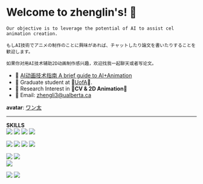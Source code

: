 # Welcome to zhenglin's! 👋

```
Our objective is to leverage the potential of AI to assist cel animation creation. 

もしAI技術でアニメの制作のことに興味があれば、チャットしたり論文を書いたりすることを歓迎します。

如果你对用AI技术辅助2D动画制作感兴趣，欢迎找我一起聊天或者写论文。
```

- 🧭 [AI动画技术指南 A brief guide to AI+Animation](https://aidenpan.notion.site/AI-2cab171fe4ac46a2917420533f2e6e53?pvs=4)
- 🚸 Graduate student at 🍁[UofA](https://www.ualberta.ca/index.html)🍁.
- 🔬 Research Interest in 🦊**CV & 2D Animation**🦊
- 📮 Email: zhengli3@ualberta.ca

**avatar**: [ワン太](https://www.pixiv.net/users/479715)

---
**SKILLS**  
[![](https://img.shields.io/badge/Python-f9c83c?style=flat-square&logo=python&logoColor=black)](https://www.python.org/)
[![](https://img.shields.io/badge/R-276DC3?style=flat-square&logo=r&logoColor=white)](https://www.r-project.org/)
[![](https://img.shields.io/badge/C%2B%2B-00599C?style=flat-square&logo=c%2B%2B&logoColor=white)]()
[![](https://img.shields.io/badge/-Docker-2496ED?style=flat-square&logo=docker&logoColor=ffffff)](https://www.docker.com/)

[![](https://img.shields.io/badge/Pytorch-ee4c2c?style=flat-square&logo=pytorch&logoColor=white)](https://pytorch.org/)
[![](https://img.shields.io/badge/TensorFlow-FF6F00?style=flat-square&logo=tensorflow&logoColor=white)](https://www.tensorflow.org/)
[![](https://img.shields.io/badge/Keras-d00000?style=flat-square&logo=keras&logoColor=white)](https://keras.io/)
[![](https://img.shields.io/badge/OpenCV-5d5dff?style=flat-square&logo=opencv&logoColor=white)](https://opencv.org/)

[![](https://img.shields.io/badge/IDE-Visual%20Studio%20Code-blue?style=flat-square&logo=visual-studio-code&logoColor=ffffff)](https://code.visualstudio.com/)
[![](https://img.shields.io/badge/IDE-Jupyter-9e9e9e.svg?&style=flat-square&logo=jupyter&logoColor=f37726)](https://jupyter.org/)  
[![](https://img.shields.io/badge/IDE-PyCharm-4dd37c.svg?&style=flat-square&logo=PyCharm&logoColor=white)](https://www.jetbrains.com/pycharm/)  

[![](https://img.shields.io/badge/Ubuntu-E95420?style=flat-square&logo=ubuntu&logoColor=white)](https://ubuntu.com/)
[![](https://img.shields.io/badge/GIT-E44C30?style=flat-square&logo=git&logoColor=white)](https://git-scm.com/)

